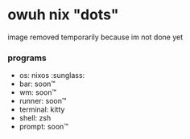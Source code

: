 # owuh nix "dots"
<!--![image](https://github.com/Ow0cast/dots/assets/57546895/8fb8af76-b402-4278-855b-20559b2211f9)-->
image removed temporarily because im not done yet
### programs
* os: nixos :sunglass:
* bar: soon:tm:
* wm: soon:tm:
* runner: soon:tm:
* terminal: kitty
* shell: zsh
* prompt: soon:tm:
